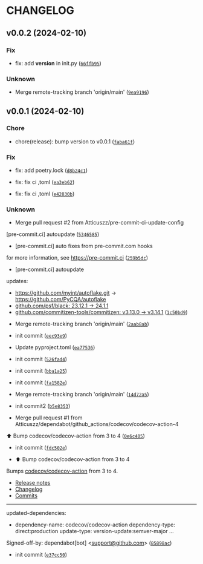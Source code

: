 # CHANGELOG



## v0.0.2 (2024-02-10)

### Fix

* fix: add __version__ in init.py ([`66ffb95`](https://github.com/Atticuszz/py_project_template/commit/66ffb95cada867567c5c2fb9ab619fd0c81004c0))

### Unknown

* Merge remote-tracking branch &#39;origin/main&#39; ([`9ea9196`](https://github.com/Atticuszz/py_project_template/commit/9ea9196303961099bbd078d61566001e4d89fc3e))


## v0.0.1 (2024-02-10)

### Chore

* chore(release): bump version to v0.0.1 ([`faba61f`](https://github.com/Atticuszz/py_project_template/commit/faba61f5b57bfd9ce268a323aa40a92052e24d1f))

### Fix

* fix: add poetry.lock ([`d8b24c1`](https://github.com/Atticuszz/py_project_template/commit/d8b24c1a568586d50d7ec49f34708fe4aa5a17f4))

* fix: fix ci ,toml ([`ea3eb62`](https://github.com/Atticuszz/py_project_template/commit/ea3eb623c4e164704f06381e031a263ca340e8cf))

* fix: fix ci ,toml ([`e42830b`](https://github.com/Atticuszz/py_project_template/commit/e42830b5526f2099b3db69829d7374d9620723b5))

### Unknown

* Merge pull request #2 from Atticuszz/pre-commit-ci-update-config

[pre-commit.ci] autoupdate ([`5346585`](https://github.com/Atticuszz/py_project_template/commit/53465855c57363a5de42dd9846e4b4d4169f6510))

* [pre-commit.ci] auto fixes from pre-commit.com hooks

for more information, see https://pre-commit.ci ([`259b5dc`](https://github.com/Atticuszz/py_project_template/commit/259b5dc70c32c19931ed86b0a0929a30fd6a4b4b))

* [pre-commit.ci] autoupdate

updates:
- https://github.com/myint/autoflake.git → https://github.com/PyCQA/autoflake
- [github.com/psf/black: 23.12.1 → 24.1.1](https://github.com/psf/black/compare/23.12.1...24.1.1)
- [github.com/commitizen-tools/commitizen: v3.13.0 → v3.14.1](https://github.com/commitizen-tools/commitizen/compare/v3.13.0...v3.14.1) ([`1c50bd9`](https://github.com/Atticuszz/py_project_template/commit/1c50bd958f2c9844501c3f75f53df102d75bf1ea))

* Merge remote-tracking branch &#39;origin/main&#39; ([`2aab8ab`](https://github.com/Atticuszz/py_project_template/commit/2aab8ab8bcba93804184cd8d63da3bb3a5a75ec0))

* init commit ([`eec93e9`](https://github.com/Atticuszz/py_project_template/commit/eec93e99ea5117ce85874c0e1215cda6271b4dd6))

* Update pyproject.toml ([`ea77536`](https://github.com/Atticuszz/py_project_template/commit/ea7753689992fe07473c76fcd6535d5d70486552))

* init commit ([`526fad4`](https://github.com/Atticuszz/py_project_template/commit/526fad4dd197a2136dfdc0c1e719da9fa0f00a94))

* init commit ([`bba1a25`](https://github.com/Atticuszz/py_project_template/commit/bba1a25ac02530f95bb466374913b9ae46bdcb40))

* init commit ([`fa1582e`](https://github.com/Atticuszz/py_project_template/commit/fa1582eb877b1bb6bb3589d7ffbc5ab6d18c8502))

* Merge remote-tracking branch &#39;origin/main&#39; ([`14d72a5`](https://github.com/Atticuszz/py_project_template/commit/14d72a50f4a519ded7657fdf8a9406fe6f6a201d))

* init commit2 ([`b5e8353`](https://github.com/Atticuszz/py_project_template/commit/b5e835367090a67c3e6bc2d3ce1479d2ba39de7f))

* Merge pull request #1 from Atticuszz/dependabot/github_actions/codecov/codecov-action-4

⬆ Bump codecov/codecov-action from 3 to 4 ([`0e6c405`](https://github.com/Atticuszz/py_project_template/commit/0e6c4059589acc6df8656dd14f097d8933757762))

* init commit ([`fdc502e`](https://github.com/Atticuszz/py_project_template/commit/fdc502e8520a72e2386bd0cfe38564278cc53b94))

* ⬆ Bump codecov/codecov-action from 3 to 4

Bumps [codecov/codecov-action](https://github.com/codecov/codecov-action) from 3 to 4.
- [Release notes](https://github.com/codecov/codecov-action/releases)
- [Changelog](https://github.com/codecov/codecov-action/blob/main/CHANGELOG.md)
- [Commits](https://github.com/codecov/codecov-action/compare/v3...v4)

---
updated-dependencies:
- dependency-name: codecov/codecov-action
  dependency-type: direct:production
  update-type: version-update:semver-major
...

Signed-off-by: dependabot[bot] &lt;support@github.com&gt; ([`85898ac`](https://github.com/Atticuszz/py_project_template/commit/85898acb365098996096f8ea614a0829728a15b9))

* init commit ([`e37cc50`](https://github.com/Atticuszz/py_project_template/commit/e37cc508bf272b7be06e616789386c53038bfedb))
